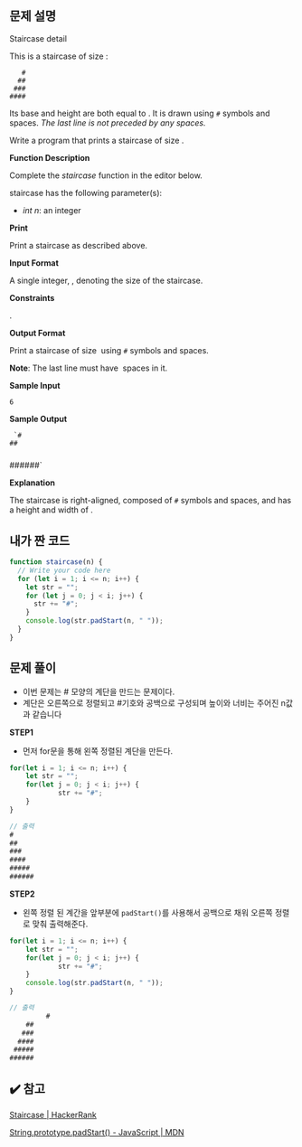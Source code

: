 ## 문제 설명

Staircase detail

This is a staircase of size :

```
   #
  ##
 ###
####

```

Its base and height are both equal to . It is drawn using `#` symbols and spaces. *The last line is not preceded by any spaces.*

Write a program that prints a staircase of size .

**Function Description**

Complete the *staircase* function in the editor below.

staircase has the following parameter(s):

- _int n_: an integer

**Print**

Print a staircase as described above.

**Input Format**

A single integer, , denoting the size of the staircase.

**Constraints**

.

**Output Format**

Print a staircase of size  using `#` symbols and spaces.

**Note**: The last line must have  spaces in it.

**Sample Input**

`6`

**Sample Output**

     `#
    ##

###

####

#####

######`

**Explanation**

The staircase is right-aligned, composed of `#` symbols and spaces, and has a height and width of .

## 내가 짠 코드

```jsx
function staircase(n) {
  // Write your code here
  for (let i = 1; i <= n; i++) {
    let str = "";
    for (let j = 0; j < i; j++) {
      str += "#";
    }
    console.log(str.padStart(n, " "));
  }
}
```

## 문제 풀이

- 이번 문제는 # 모양의 계단을 만드는 문제이다.
- 계단은 오른쪽으로 정렬되고 #기호와 공백으로 구성되며 높이와 너비는 주어진 n값과 같습니다

**STEP1**

- 먼저 for문을 통해 왼쪽 정렬된 계단을 만든다.

```jsx
for(let i = 1; i <= n; i++) {
	let str = "";
	for(let j = 0; j < i; j++) {
			str += "#";
	}
}

// 출력
#
##
###
####
#####
######

```

**STEP2**

- 왼쪽 정렬 된 계간을 앞부분에 `padStart()`를 사용해서 공백으로 채워 오른쪽 정렬로 맞춰 출력해준다.

```jsx
for(let i = 1; i <= n; i++) {
	let str = "";
	for(let j = 0; j < i; j++) {
			str += "#";
	}
	console.log(str.padStart(n, " "));
}

// 출력
		 #
    ##
   ###
  ####
 #####
######
```

## ✔️ 참고

[Staircase | HackerRank](https://www.hackerrank.com/challenges/staircase/problem)

[String.prototype.padStart() - JavaScript | MDN](https://developer.mozilla.org/ko/docs/Web/JavaScript/Reference/Global_Objects/String/padStart)

